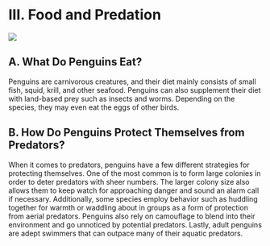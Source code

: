 # III. Food and Predation

![](https://images.unsplash.com/photo-1603145707187-5a1c6d874953?crop=entropy&cs=tinysrgb&fit=crop&fm=jpg&h=360&ixid=MnwxfDB8MXxyYW5kb218MHx8cGVuZ3Vpbnx8fHx8fDE2NzU1Mzk1NDk&ixlib=rb-4.0.3&q=80&utm_campaign=api-credit&utm_medium=referral&utm_source=unsplash_source&w=900)


## A. What Do Penguins Eat? 

Penguins are carnivorous creatures, and their diet mainly consists of small fish, squid, krill, and other seafood. Penguins can also supplement their diet with land-based prey such as insects and worms. Depending on the species, they may even eat the eggs of other birds.

## B. How Do Penguins Protect Themselves from Predators?   

When it comes to predators, penguins have a few different strategies for protecting themselves. One of the most common is to form large colonies in order to deter predators with sheer numbers. The larger colony size also allows them to keep watch for approaching danger and sound an alarm call if necessary. Additionally, some species employ behavior such as huddling together for warmth or waddling about in groups as a form of protection from aerial predators. Penguins also rely on camouflage to blend into their environment and go unnoticed by potential predators. Lastly, adult penguins are adept swimmers that can outpace many of their aquatic predators.
